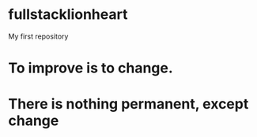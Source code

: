 # fullstacklionheart
My first repository
# To improve is to change.
# There is nothing permanent, except change